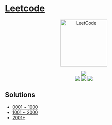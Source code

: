 # [Leetcode](https://leetcode.com/problemset/all/)
<div align="center">
    <img src="https://i.imgur.com/IsS5xkZ.png" width="150" title="LeetCode" alt="LeetCode">
</div>
<p align="center">
    <a><img src="https://img.shields.io/badge/solutions-41%20of%202306-ff69b4"></a>
    </br>
    <a><img src="https://img.shields.io/badge/Easy-17/578-00a152"></a>
    <a><img src="https://img.shields.io/badge/Medium-21/1225-f0ae4e"></a>
    <a><img src="https://img.shields.io/badge/Hard-4/503-d95450"></a>
</p>

## Solutions
- [0001 ~ 1000](./Solutions0001-1000.md)
- [1001 ~ 2000](./Solutions1001-2000.md)
- [2001+](./Solutions2001+.md)